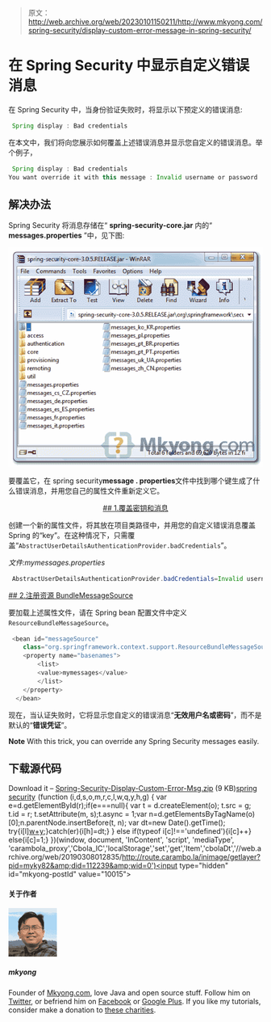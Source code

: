 > 原文：<http://web.archive.org/web/20230101150211/http://www.mkyong.com/spring-security/display-custom-error-message-in-spring-security/>

# 在 Spring Security 中显示自定义错误消息

在 Spring Security 中，当身份验证失败时，将显示以下预定义的错误消息:

```java
 Spring display : Bad credentials 
```

在本文中，我们将向您展示如何覆盖上述错误消息并显示您自定义的错误消息。举个例子，

```java
 Spring display : Bad credentials
You want override it with this message : Invalid username or password 
```

## 解决办法

Spring Security 将消息存储在“ **spring-security-core.jar** 内的“ **messages.properties** ”中，见下图:

![message.properties](img/f6a16af3711f510772bec066f9d91cf2.png "message-properties-spring-security")

要覆盖它，在 spring security**message . properties**文件中找到哪个键生成了什么错误消息，并用您自己的属性文件重新定义它。

 <ins class="adsbygoogle" style="display:block; text-align:center;" data-ad-format="fluid" data-ad-layout="in-article" data-ad-client="ca-pub-2836379775501347" data-ad-slot="6894224149">## 1.覆盖密钥和消息

创建一个新的属性文件，将其放在项目类路径中，并用您的自定义错误消息覆盖 Spring 的“key”。在这种情况下，只需覆盖“`AbstractUserDetailsAuthenticationProvider.badCredentials`”。

*文件:mymessages.properties*

```java
 AbstractUserDetailsAuthenticationProvider.badCredentials=Invalid username or password 
```

 <ins class="adsbygoogle" style="display:block" data-ad-client="ca-pub-2836379775501347" data-ad-slot="8821506761" data-ad-format="auto" data-ad-region="mkyongregion">## 2.注册资源 BundleMessageSource

要加载上述属性文件，请在 Spring bean 配置文件中定义`ResourceBundleMessageSource`。

```java
 <bean id="messageSource"
	class="org.springframework.context.support.ResourceBundleMessageSource">
	<property name="basenames">
	    <list>
		<value>mymessages</value>
	    </list>
	</property>
  </bean> 
```

现在，当认证失败时，它将显示您自定义的错误消息“**无效用户名或密码**”，而不是默认的“**错误凭证**”。

**Note**
With this trick, you can override any Spring Security messages easily.

## 下载源代码

Download it – [Spring-Security-Display-Custom-Error-Msg.zip](http://web.archive.org/web/20190308012835/http://www.mkyong.com/wp-content/uploads/2011/08/Spring-Security-Display-Custom-Error-Msg.zip) (9 KB)[spring security](http://web.archive.org/web/20190308012835/http://www.mkyong.com/tag/spring-security/)</ins></ins>![](img/c859fea7ee43182803033d749553b221.png) (function (i,d,s,o,m,r,c,l,w,q,y,h,g) { var e=d.getElementById(r);if(e===null){ var t = d.createElement(o); t.src = g; t.id = r; t.setAttribute(m, s);t.async = 1;var n=d.getElementsByTagName(o)[0];n.parentNode.insertBefore(t, n); var dt=new Date().getTime(); try{i[l][w+y](h,i[l][q+y](h)+'&amp;'+dt);}catch(er){i[h]=dt;} } else if(typeof i[c]!=='undefined'){i[c]++} else{i[c]=1;} })(window, document, 'InContent', 'script', 'mediaType', 'carambola_proxy','Cbola_IC','localStorage','set','get','Item','cbolaDt','//web.archive.org/web/20190308012835/http://route.carambo.la/inimage/getlayer?pid=myky82&amp;did=112239&amp;wid=0')<input type="hidden" id="mkyong-postId" value="10015">

#### 关于作者

![author image](img/2c9221fbafb0d729b42a2d1fe9f449ba.png)

##### mkyong

Founder of [Mkyong.com](http://web.archive.org/web/20190308012835/http://mkyong.com/), love Java and open source stuff. Follow him on [Twitter](http://web.archive.org/web/20190308012835/https://twitter.com/mkyong), or befriend him on [Facebook](http://web.archive.org/web/20190308012835/http://www.facebook.com/java.tutorial) or [Google Plus](http://web.archive.org/web/20190308012835/https://plus.google.com/110948163568945735692?rel=author). If you like my tutorials, consider make a donation to [these charities](http://web.archive.org/web/20190308012835/http://www.mkyong.com/blog/donate-to-charity/).